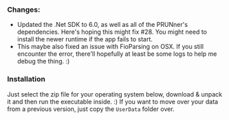 ### Changes:
- Updated the .Net SDK to 6.0, as well as all of the PRUNner's dependencies. Here's hoping this might fix #28. You might need to install the newer runtime if the app fails to start.
- This maybe also fixed an issue with FioParsing on OSX. If you still encounter the error, there'll hopefully at least be some logs to help me debug the thing. :)

### Installation
Just select the zip file for your operating system below, download & unpack it and then run the executable inside. :)
If you want to move over your data from a previous version, just copy the `UserData` folder over.